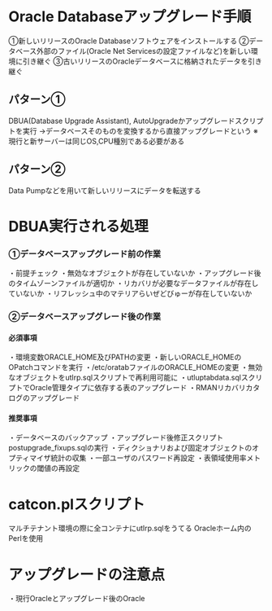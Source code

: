 # Oracle Databaseアップグレード手順
①新しいリリースのOracle Databaseソフトウェアをインストールする
②データベース外部のファイル(Oracle Net Servicesの設定ファイルなど)を新しい環境に引き継ぐ
③古いリリースのOracleデータベースに格納されたデータを引き継ぐ
## パターン①
DBUA(Database Upgrade Assistant), AutoUpgradeかアップグレードスクリプトを実行
→データベースそのものを変換するから直接アップグレードという
※現行と新サーバーは同じOS,CPU種別である必要がある
## パターン②
Data Pumpなどを用いて新しいリリースにデータを転送する

# DBUA実行される処理

### ①データベースアップグレード前の作業
・前提チェック
・無効なオブジェクトが存在していないか
・アップグレード後のタイムゾーンファイルが適切か
・リカバリが必要なデータファイルが存在していないか
・リフレッシュ中のマテリアらいぜどびゅーが存在していないか
### ②データベースアップグレード後の作業
#### 必須事項
・環境変数ORACLE_HOME及びPATHの変更
・新しいORACLE_HOMEのOPatchコマンドを実行
・/etc/oratabファイルのORACLE_HOMEの変更
・無効なオブジェクトをutlrp.sqlスクリプトで再利用可能に
・utluptabdata.sqlスクリプトでOracle管理タイプに依存する表のアップグレード
・RMANリカバリカタログのアップグレード
#### 推奨事項
・データベースのバックアップ
・アップグレード後修正スクリプトpostupgrade_fixups.sqlの実行
・ディクショナリおよび固定オブジェクトのオプティマイザ統計の収集
・一部ユーザのパスワード再設定
・表領域使用率メトリックの閾値の再設定

# catcon.plスクリプト
マルチテナント環境の際に全コンテナにutlrp.sqlをうてる
Oracleホーム内のPerlを使用

# アップグレードの注意点
・現行Oracleとアップグレード後のOracle